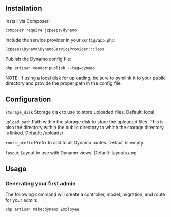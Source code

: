 ## Installation

Install via Composer:

`composer require jzpeepz/dynamo`

Include the service provider in your `config/app.php`:

`Jzpeepz\Dynamo\DynamoServiceProvider::class`

Publish the Dynamo config file:

`php artisan vendor:publish --tag=dynamo`

NOTE: If using a local disk for uploading, be sure to symlink it to your public directory and provide the proper path in the config file.

## Configuration

`storage_disk` Storage disk to use to store uploaded files. Default: local

`upload_path` Path within the storage disk to store the uploaded files. This is also the directory within the public directory to which the storage directory is linked. Default: /uploads/

`route_prefix` Prefix to add to all Dynamo routes. Default is empty.

`layout` Layout to use with Dynamo views. Default: layouts.app

## Usage

### Generating your first admin

The following command will create a controller, model, migration, and route for your admin:

`php artisan make:dynamo Employee`

